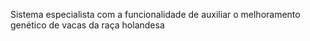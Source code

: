 Sistema especialista com a funcionalidade de auxiliar o melhoramento genético de vacas da raça holandesa